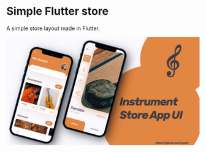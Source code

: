 # Simple Flutter store

A simple store layout made in Flutter. 


![alt text](https://github.com/hugstr/hStoreFlutter/blob/main/done_mockup.png?raw=true)
